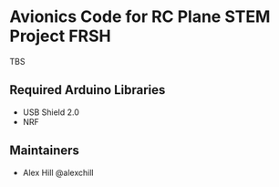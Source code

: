 # Avionics Code for RC Plane STEM Project FRSH

TBS

## Required Arduino Libraries

- USB Shield 2.0
- NRF

## Maintainers

- Alex Hill @alexchill
